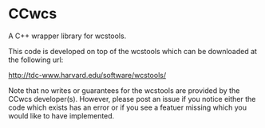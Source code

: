 # CCwcs

A C++ wrapper library for wcstools.

This code is developed on top of the wcstools which can be downloaded
at the following url:

http://tdc-www.harvard.edu/software/wcstools/

Note that no writes or guarantees for the wcstools are provided by
the CCwcs developer(s). However, please post an issue if you notice
either the code which exists has an error or if you see a featuer
missing which you would like to have implemented.
